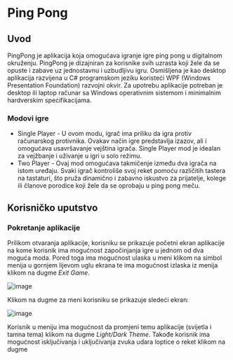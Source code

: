 # Ping Pong

## Uvod

PingPong je aplikacija koja omogućava igranje igre ping pong u digitalnom okruženju. PingPong je dizajniran za korisnike svih uzrasta koji žele da se opuste i zabave uz jednostavnu i uzbudljivu igru. 
Osmišljena je kao desktop aplikacija razvijena u C# programskom jeziku koristeći WPF (Windows Presentation Foundation) razvojni okvir. Za upotrebu aplikacije potreban je desktop ili laptop računar sa Windows operativnim sistemom 
i minimalnim hardverskim specifikacijama.

### Modovi igre

* Single Player - U ovom modu, igrač ima priliku da igra protiv računarskog protivnika. Ovakav način igre predstavlja izazov, ali i omogućava usavršavanje vejština igrača. Single Player mod je idealan za vejžbanje i uživanje u igri
  u solo režimu.
* Two Player - Ovaj mod omogućava takmičenje između dva igrača na istom uređaju. Svaki igrač kontroliše svoj reket pomoću različitih tastera na tastaturi, što pruža dinamično i zabavno iskustvo za prijatelje, kolege ili
  članove porodice koji žele da se oprobaju u ping pong meču.

## Korisničko uputstvo

### Pokretanje aplikacije

Prilikom otvaranja aplikacije, korisniku se prikazuje početni ekran aplikacije na kome korisnik ima mogućnost započinjanja igre u jednom od dva moguća moda. Pored toga ima mogućnost ulaska u meni klikom na 
simbol menija u gornjem lijevom uglu ekrana te ima mogućnost izlaska iz menija klikom na dugme _Exit Game_.

![image](https://github.com/user-attachments/assets/07f69389-bf64-40a8-9e81-177f0e789cea)

Klikom na dugme za meni korisniku se prikazuje sledeći ekran:

![image](https://github.com/user-attachments/assets/bd89aac6-41c0-4e44-96ce-25c06830fed9)

Korisnik u meniju ima mogućnost da promjeni temu aplikacije (svijetla i tamna tema) klikom na dugme _Light/Dark Theme_. Takođe korisnik ima mogućnost isključivanja i uključivanja zvuka udara loptice o reket klikom na dugme 

